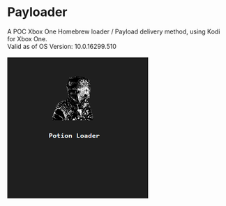 # Payloader
A POC Xbox One Homebrew loader / Payload delivery method, using Kodi for Xbox One.
<br /> 
Valid as of OS Version: 10.0.16299.510
<br />
<br />
<img src="repository.potionloader/icon.png">
